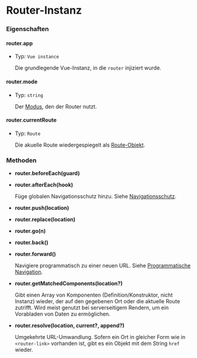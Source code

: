 # Router-Instanz

### Eigenschaften

#### router.app

- Typ: `Vue instance`

  Die grundlegende Vue-Instanz, in die `router` injiziert wurde.

#### router.mode

- Typ: `string`

  Der [Modus](options.md#mode), den der Router nutzt.


#### router.currentRoute

- Typ: `Route`

  Die akuelle Route wiedergespiegelt als [Route-Objekt](route-object.md).

### Methoden

- **router.beforeEach(guard)**
- **router.afterEach(hook)**

  Füge globalen Navigationsschutz hinzu. Siehe [Navigationsschutz](../advanced/navigation-guards.md).


- **router.push(location)**
- **router.replace(location)**
- **router.go(n)**
- **router.back()**
- **router.forward()**

  Navigiere programmatisch zu einer neuen URL. Siehe [Programmatische Navigation](../essentials/navigation.md).

- **router.getMatchedComponents(location?)**

  Gibt einen Array von Komponenten (Definition/Konstruktor, nicht Instanz) wieder, der auf den gegebenen Ort oder die aktuelle Route zutrifft. Wird meist genutzt bei serverseitigem Rendern, um ein Vorabladen von Daten zu ermöglichen.

- **router.resolve(location, current?, append?)**

  Umgekehrte URL-Umwandlung. Sofern ein Ort in gleicher Form wie in `<router-link>` vorhanden ist, gibt es ein Objekt mit dem String `href` wieder.
